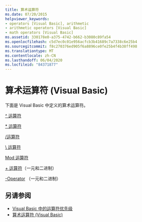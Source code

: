 ```yaml
---
title: 算术运算符
ms.date: 07/20/2015
helpviewer_keywords:
- operators [Visual Basic], arithmetic
- arithmetic operators [Visual Basic]
- math operators [Visual Basic]
ms.assetid: 330178e0-a375-4742-b662-b3080c89fa54
ms.openlocfilehash: c5d7ec0c01e956acfcb3b41689c7a7338c6e25b4
ms.sourcegitcommit: f8c270376ed905f6a8896ce0fe25b4f4b38ff498
ms.translationtype: MT
ms.contentlocale: zh-CN
ms.lasthandoff: 06/04/2020
ms.locfileid: "84371877"
---
```

# <a name="arithmetic-operators-visual-basic"></a>算术运算符 (Visual Basic)
下面是 Visual Basic 中定义的算术运算符。  
  
 [^ 运算符](exponentiation-operator.md)  
  
 [* 运算符](multiplication-operator.md)  
  
 [/运算符](floating-point-division-operator.md)  
  
 [\ 运算符](integer-division-operator.md)  
  
 [Mod 运算符](mod-operator.md)  
  
 [+ 运算符](addition-operator.md)（一元和二进制）  
  
 [-Operator](subtraction-operator.md) （一元和二进制）  
  
## <a name="see-also"></a>另请参阅

- [Visual Basic 中的运算符优先级](operator-precedence.md)
- [算术运算符 (Visual Basic)](../../programming-guide/language-features/operators-and-expressions/arithmetic-operators.md)
